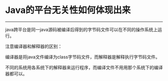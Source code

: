 # Java的平台无关性如何体现出来

---

java跨平台是同一java源码被编译后得到的字节码文件可以在不同的操作系统上运行。

注意编译器和解释器的区别：

编译器是将java文件编译为class字节码文件，而解释器是解释执行字节码文件。

不同的系统用各系统下的解释器来运行程序，而编译文件不用用那个系统下的编译器都可以。



  


